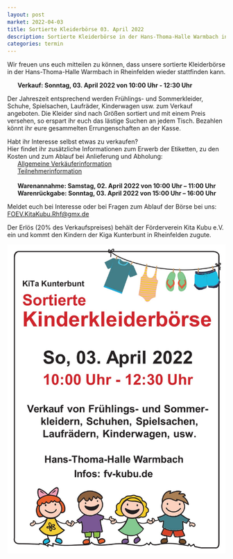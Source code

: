 ```yaml
---
layout: post
market: 2022-04-03
title: Sortierte Kleiderbörse 03. April 2022
description: Sortierte Kleiderbörse in der Hans-Thoma-Halle Warmbach in Rheinfelden am 03. April 2022
categories: termin
---
```


Wir freuen uns euch mitteilen zu können, dass unsere sortierte Kleiderbörse in der Hans-Thoma-Halle Warmbach in Rheinfelden wieder stattfinden kann.

&nbsp;&nbsp;&nbsp;&nbsp;&nbsp;&nbsp;**Verkauf: Sonntag, 03. April 2022 von 10:00 Uhr - 12:30 Uhr**

Der Jahreszeit entsprechend werden Frühlings- und Sommerkleider, Schuhe, Spielsachen, Laufräder, Kinderwagen usw. zum Verkauf angeboten.
Die Kleider sind nach Größen sortiert und mit einem Preis versehen, so erspart ihr euch das lästige Suchen an jedem Tisch. 
Bezahlen könnt ihr eure gesammelten Errungenschaften an der Kasse.

Habt ihr Interesse selbst etwas zu verkaufen?
<br>Hier findet ihr zusätzliche Informationen zum Erwerb der Etiketten, zu den Kosten und zum Ablauf bei Anlieferung und Abholung:
  <br>&nbsp;&nbsp;&nbsp;&nbsp;&nbsp;&nbsp;[Allgemeine Verkäuferinformation](/docs/Allgemeine_Verkäuferinfo.pdf)
  <br>&nbsp;&nbsp;&nbsp;&nbsp;&nbsp;&nbsp;[Teilnehmerinformation](/docs/Allgemeine_Teilnehmerinfo.pdf)
  <br><br>&nbsp;&nbsp;&nbsp;&nbsp;&nbsp;&nbsp;**Warenannahme: 	Samstag, 02. April 2022 von 10:00 Uhr – 11:00 Uhr**
  <br>&nbsp;&nbsp;&nbsp;&nbsp;&nbsp;&nbsp;**Warenrückgabe: 	Sonntag, 03. April 2022 von 15:00 Uhr – 16:00 Uhr**
  
Meldet euch bei Interesse oder bei Fragen zum Ablauf der Börse bei uns: <FOEV.KitaKubu.Rhf@gmx.de>

Der Erlös (20% des Verkaufspreises) behält der Förderverein Kita Kubu e.V. ein und kommt den Kindern der Kiga Kunterbunt in Rheinfelden zugute.

![Sortierte Kleidung](/images/Plakat_April_22_weiss.jpg)
